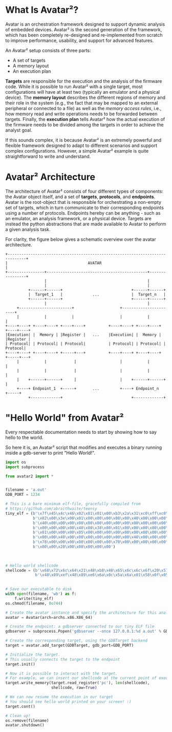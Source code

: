 # What Is Avatar²?

Avatar is an orchestration framework designed to support dynamic analysis
of embedded devices. Avatar² is the second generation of the framework,
which has been completely re-designed and re-implemented from scratch to
improve performance, usability, and support for advanced features.

An Avatar² setup consists of three parts: 

 - A set of targets
 - A memory layout
 - An execution plan 

**Targets** are responsible for the execution and the analysis of the firmware
code. While it is possible to run Avatar² with a single target, most
configurations will have at least two (typically an emulator and a physical
device). The **memory layout** describes the different regions of memory and
their role in the system (e.g., the fact that may be mapped to an external
peripheral or connected to a file) as well as the _memory access rules_, i.e., how
memory read and write operations needs to be forwarded between targets.
Finally, the **execution plan** tells Avatar² how the actual execution of the
firmware needs to be divided among the targets in order to achieve the analyst goal.

If this sounds complex, it is because Avatar² is an extremely powerful and
flexible framework designed to adapt to different scenarios and support
complex configurations. However, a simple Avatar² example is quite
straightforward to write and understand. 


# Avatar² Architecture

The architecture of Avatar² consists of four different types of
components: the Avatar object itself, and a set of **targets**, **protocols**, and
**endpoints**. Avatar is the root-object that is responsible for orchestrating a
non-empty set of targets, which in turn communicate to their corresponding
endpoints using a number of protocols. Endpoints hereby can be anything - such as an
emulator, an analysis framework, or a physical device. Targets are instead
the python abstractions that are made available to Avatar to perform a
given analysis task. 

For clarity, the figure below gives a schematic overview over the avatar
architecture.

```
+------------------------------------------------------------------------------+
|                                   AVATAR                                     |
+----------------+--------------------------------------------+----------------+
                 |                                            |
                 |                                            |
          +------+------+                              +------+------+
          |  Target_1   |             ...              |  Target_n   |
          +------+------+                              +------+------+
                 |                                            |
     +-----------------------+                    +-----------------------+
     |           |           |                    |           |           |
+----+----+ +----+----+ +----+----+          +----+----+ +----+----+ +----+----+
|Execution| |  Memory | |Register |   ...    |Execution| |  Memory | |Register |
| Protocol| | Protocol| | Protocol|          | Protocol| | Protocol| | Protocol|
+----+----+ +----+----+ +-----+---+          +----+----+ +----+----+ +-----+---+
     |           |            |                   |           |            |
     |           |            |                   |           |            |
     |    +------+------+     |                   |    +------+------+     |
     +----+ Endpoint_1  +-----+       ...         +----+ Endpoint_n  +-----+
          +-------------+                              +-------------+
```

# "Hello World" from Avatar²

Every respectable documentation needs to start by showing how to say hello
to the world.

So here it is, an Avatar² script that modifies and executes a binary running
inside a gdb-server to print "Hello World!".

```python
import os
import subprocess

from avatar2 import *


filename = 'a.out'
GDB_PORT = 1234          

# This is a bare minimum elf-file, gracefully compiled from 
# https://github.com/abraithwaite/teensy
tiny_elf = (b'\x7f\x45\x4c\x46\x02\x01\x01\x00\xb3\x2a\x31\xc0\xff\xc0\xcd\x80'
            b'\x02\x00\x3e\x00\x01\x00\x00\x00\x08\x00\x40\x00\x00\x00\x00\x00'
            b'\x40\x00\x00\x00\x00\x00\x00\x00\x00\x00\x00\x00\x00\x00\x00\x00'
            b'\x00\x00\x00\x00\x40\x00\x38\x00\x01\x00\x00\x00\x00\x00\x00\x00'
            b'\x01\x00\x00\x00\x05\x00\x00\x00\x00\x00\x00\x00\x00\x00\x00\x00'
            b'\x00\x00\x40\x00\x00\x00\x00\x00\x00\x00\x40\x00\x00\x00\x00\x00'
            b'\x78\x00\x00\x00\x00\x00\x00\x00\x78\x00\x00\x00\x00\x00\x00\x00'
            b'\x00\x00\x20\x00\x00\x00\x00\x00')
            
            

# Hello world shellcode
shellcode = (b'\x68\x72\x6c\x64\x21\x48\xb8\x48\x65\x6c\x6c\x6f\x20\x57\x6f\x50'
             b'\x48\x89\xef\x48\x89\xe6\x6a\x0c\x5a\x6a\x01\x58\x0f\x05')
          

# Save our executable to disk
with open(filename, 'wb') as f:
    f.write(tiny_elf)
os.chmod(filename, 0o744)

# Create the avatar instance and specify the architecture for this analysis
avatar = Avatar(arch=archs.x86.X86_64)

# Create the endpoint: a gdbserver connected to our tiny ELF file
gdbserver = subprocess.Popen('gdbserver --once 127.0.0.1:%d a.out' % GDB_PORT, shell=True)

# Create the corresponding target, using the GDBTarget backend
target = avatar.add_target(GDBTarget, gdb_port=GDB_PORT)

# Initialize the target. 
# This usually connects the target to the endpoint
target.init()

# Now it is possible to interact with the target.
# For example, we can insert our shellcode at the current point of execution
target.write_memory(target.read_register('pc'), len(shellcode),
                    shellcode, raw=True)

# We can now resume the execution in our target
# You should see hello world printed on your screen! :)
target.cont()

# Clean up!
os.remove(filename)
avatar.shutdown()
```
